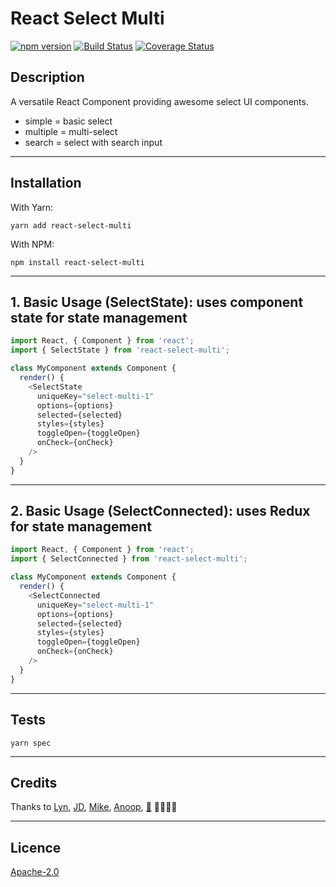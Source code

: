 # React Select Multi

[![npm version](https://badge.fury.io/js/react-select-multi.svg)](https://badge.fury.io/js/react-select-multi) [![Build Status](https://travis-ci.org/danielmoi/react-select-multi.svg?branch=master)](https://travis-ci.org/danielmoi/react-select-multi) [![Coverage Status](https://coveralls.io/repos/github/danielmoi/react-select-multi/badge.svg)](https://coveralls.io/github/danielmoi/react-select-multi)

## Description
A versatile React Component providing awesome select UI components.
- simple = basic select
- multiple = multi-select
- search = select with search input

----
## Installation
With Yarn:
```
yarn add react-select-multi
```

With NPM:
```
npm install react-select-multi
```

----
## 1. Basic Usage (SelectState): uses component state for state management
```js
import React, { Component } from 'react';
import { SelectState } from 'react-select-multi';

class MyComponent extends Component {
  render() {
    <SelectState
      uniqueKey="select-multi-1"
      options={options}
      selected={selected}
      styles={styles}
      toggleOpen={toggleOpen}
      onCheck={onCheck}
    />
  }
}

```

----
## 2. Basic Usage (SelectConnected): uses Redux for state management
```js
import React, { Component } from 'react';
import { SelectConnected } from 'react-select-multi';

class MyComponent extends Component {
  render() {
    <SelectConnected
      uniqueKey="select-multi-1"
      options={options}
      selected={selected}
      styles={styles}
      toggleOpen={toggleOpen}
      onCheck={onCheck}
    />
  }
}

```

----
## Tests
```
yarn spec
```


----
## Credits

Thanks to [Lyn](https://github.com/lyntco), [JD](https://github.com/johndagostino), [Mike](https://github.com/Scoutski), [Anoop](https://github.com/anupvarghese), [🌳](https://github.com/alexlogs) 🎉🎉🎉🎉

----
## Licence

[Apache-2.0](LICENSE.txt)
